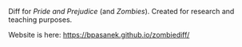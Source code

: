 Diff for _Pride and Prejudice_ (and _Zombies_). Created for research and teaching purposes. 

Website is here: https://bpasanek.github.io/zombiediff/
